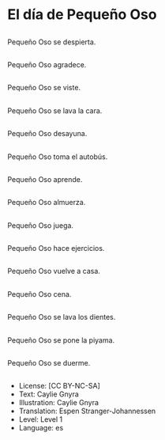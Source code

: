 # El día de Pequeño Oso

##
Pequeño Oso se despierta.

##
Pequeño Oso agradece.

##
Pequeño Oso se viste.

##
Pequeño Oso se lava la cara.

##
Pequeño Oso desayuna.

##
Pequeño Oso toma el autobús.

##
Pequeño Oso aprende.

##
Pequeño Oso almuerza.

##
Pequeño Oso juega.

##
Pequeño Oso hace ejercicios.

##
Pequeño Oso vuelve a casa.

##
Pequeño Oso cena.

##
Pequeño Oso se lava los dientes.

##
Pequeño Oso se pone la piyama.

##
Pequeño Oso se duerme.

##
* License: [CC BY-NC-SA]
* Text: Caylie Gnyra
* Illustration: Caylie Gnyra
* Translation: Espen Stranger-Johannessen
* Level: Level 1
* Language: es
